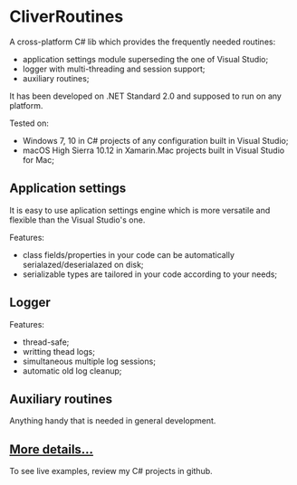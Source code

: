 # CliverRoutines

A cross-platform C# lib which provides the frequently needed routines:

- application settings module superseding the one of Visual Studio;
- logger with multi-threading and session support;
- auxiliary routines;

It has been developed on .NET Standard 2.0 and supposed to run on any platform. 

Tested on:
- Windows 7, 10 in C# projects of any configuration built in Visual Studio;
- macOS High Sierra 10.12 in Xamarin.Mac projects built in Visual Studio for Mac;

## Application settings
It is easy to use aplication settings engine which is more versatile and flexible than the Visual Studio's one.

Features:
- class fields/properties in your code can be automatically serialazed/deserialazed on disk;
- serializable types are tailored in your code according to your needs;

## Logger 
Features:
- thread-safe;
- writting thead logs;
- simultaneous multiple log sessions;
- automatic old log cleanup; 

## Auxiliary routines 
Anything handy that is needed in general development.


## [More details...](https://sergeystoyan.github.io/CliverRoutines/#1)

To see live examples, review my C# projects in github.
